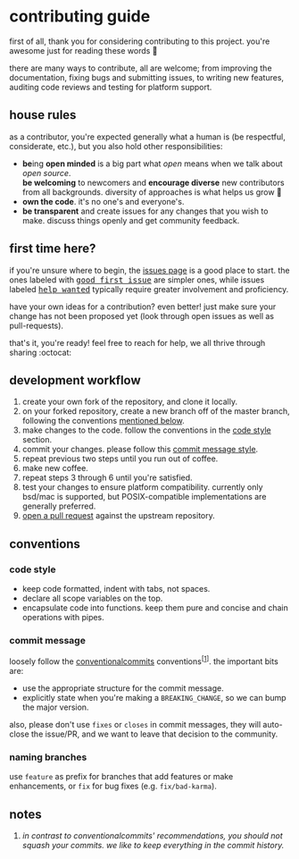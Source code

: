 # contributing guide

first of all, thank you for considering contributing to this project. you're awesome just for reading these words :purple_heart:

there are many ways to contribute, all are welcome; from improving the documentation, fixing bugs and submitting issues,
to writing new features, auditing code reviews and testing for platform support.


## house rules

as a contributor, you're expected generally what a human is (be respectful, considerate, etc.), but you also hold
other responsibilities:

- **be**ing **open minded** is a big part what *open* means when we talk about *open source*.  
**be welcoming** to newcomers and **encourage diverse** new contributors from all backgrounds.
diversity of approaches is what helps us grow :seedling:
- **own the code**. it's no one's and everyone's. 
- **be transparent** and create issues for any changes that you wish to make. discuss things openly and get community feedback.


## first time here?

if you're unsure where to begin, the [issues page][2] is a good place to start.
the ones labeled with <kbd>[good first issue][1]</kbd> are simpler ones, while issues labeled
<kbd>[help wanted][4]</kbd> typically require greater involvement and proficiency.

have your own ideas for a contribution? even better! just make sure your change has not been proposed yet (look through
open issues as well as pull-requests).

that's it, you're ready! feel free to reach for help, we all thrive through sharing :octocat:


## development workflow

1. create your own fork of the repository, and clone it locally.
1. on your forked repository, create a new branch off of the master branch, following the conventions [mentioned below][103].
1. make changes to the code. follow the conventions in the [code style][101] section.
1. commit your changes. please follow this [commit message style][102].
1. repeat previous two steps until you run out of coffee.
1. make new coffee.
1. repeat steps 3 through 6 until you're satisfied.
1. test your changes to ensure platform compatibility. currently only bsd/mac is supported, but POSIX-compatible
implementations are generally preferred.
1. [open a pull request][3] against the upstream repository.


## conventions

### code style

- keep code formatted, indent with tabs, not spaces.
- declare all scope variables on the top.
- encapsulate code into functions. keep them pure and concise and chain operations with pipes.


### commit message

loosely follow the [conventionalcommits][5] conventions<sup>\[[1][100]]</sup>. the important bits are:

- use the appropriate structure for the commit message.
- explicitly state when you're making a `BREAKING_CHANGE`, so we can bump the major version.

also, please don't use `fixes` or `closes` in commit messages, they will auto-close the issue/PR, and we want to leave 
that decision to the community.


### naming branches

use `feature` as prefix for branches that add features or make enhancements, or `fix` for bug fixes (e.g. `fix/bad-karma`).


## notes

1. *in contrast to conventionalcommits' recommendations, you should not squash your commits. we like to keep everything
in the commit history.*





[1]: https://github.com/eliranmal/vue-cli-template-dev-server/labels/good%20first%20issue
[2]: https://github.com/eliranmal/vue-cli-template-dev-server/issues
[3]: https://github.com/eliranmal/vue-cli-template-dev-server/compare
[4]: https://github.com/eliranmal/vue-cli-template-dev-server/labels/help%20wanted
[5]: https://www.conventionalcommits.org/
[100]: #notes
[101]: #code-style
[102]: #commit-message
[103]: #naming-branches
